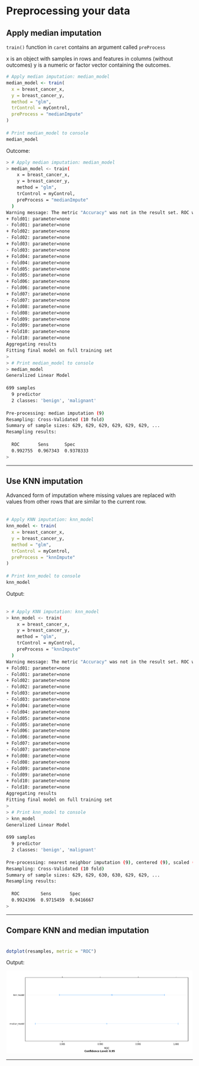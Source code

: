 # Preprocessing your data
## Apply median imputation

`train()` function in `caret` contains an argument called `preProcess`

x is an object with samples in rows and features in columns (without outcomes)
y is a numeric or factor vector containing the outcomes.

```r
# Apply median imputation: median_model
median_model <- train(
  x = breast_cancer_x, 
  y = breast_cancer_y,
  method = "glm",
  trControl = myControl,
  preProcess = "medianImpute"
)

# Print median_model to console
median_model

```
Outcome:

```bash
> # Apply median imputation: median_model
> median_model <- train(
    x = breast_cancer_x, 
    y = breast_cancer_y,
    method = "glm",
    trControl = myControl,
    preProcess = "medianImpute"
  )
Warning message: The metric "Accuracy" was not in the result set. ROC will be used instead.
+ Fold01: parameter=none 
- Fold01: parameter=none 
+ Fold02: parameter=none 
- Fold02: parameter=none 
+ Fold03: parameter=none 
- Fold03: parameter=none 
+ Fold04: parameter=none 
- Fold04: parameter=none 
+ Fold05: parameter=none 
- Fold05: parameter=none 
+ Fold06: parameter=none 
- Fold06: parameter=none 
+ Fold07: parameter=none 
- Fold07: parameter=none 
+ Fold08: parameter=none 
- Fold08: parameter=none 
+ Fold09: parameter=none 
- Fold09: parameter=none 
+ Fold10: parameter=none 
- Fold10: parameter=none 
Aggregating results
Fitting final model on full training set
> 
> # Print median_model to console
> median_model
Generalized Linear Model 

699 samples
  9 predictor
  2 classes: 'benign', 'malignant' 

Pre-processing: median imputation (9) 
Resampling: Cross-Validated (10 fold) 
Summary of sample sizes: 629, 629, 629, 629, 629, 629, ... 
Resampling results:

  ROC       Sens      Spec     
  0.992755  0.967343  0.9378333
> 

```
***

## Use KNN imputation

Advanced form of imputation where missing values are replaced with values from other rows that are similar to the current row.

```r

# Apply KNN imputation: knn_model
knn_model <- train(
  x = breast_cancer_x, 
  y = breast_cancer_y,
  method = "glm",
  trControl = myControl,
  preProcess = "knnImpute"
)

# Print knn_model to console
knn_model

```

Output:

```bash

> # Apply KNN imputation: knn_model
> knn_model <- train(
    x = breast_cancer_x, 
    y = breast_cancer_y,
    method = "glm",
    trControl = myControl,
    preProcess = "knnImpute"
  )
Warning message: The metric "Accuracy" was not in the result set. ROC will be used instead.
+ Fold01: parameter=none 
- Fold01: parameter=none 
+ Fold02: parameter=none 
- Fold02: parameter=none 
+ Fold03: parameter=none 
- Fold03: parameter=none 
+ Fold04: parameter=none 
- Fold04: parameter=none 
+ Fold05: parameter=none 
- Fold05: parameter=none 
+ Fold06: parameter=none 
- Fold06: parameter=none 
+ Fold07: parameter=none 
- Fold07: parameter=none 
+ Fold08: parameter=none 
- Fold08: parameter=none 
+ Fold09: parameter=none 
- Fold09: parameter=none 
+ Fold10: parameter=none 
- Fold10: parameter=none 
Aggregating results
Fitting final model on full training set
> 
> # Print knn_model to console
> knn_model
Generalized Linear Model 

699 samples
  9 predictor
  2 classes: 'benign', 'malignant' 

Pre-processing: nearest neighbor imputation (9), centered (9), scaled (9) 
Resampling: Cross-Validated (10 fold) 
Summary of sample sizes: 629, 629, 630, 630, 629, 629, ... 
Resampling results:

  ROC        Sens       Spec     
  0.9924396  0.9715459  0.9416667
> 

```
***

## Compare KNN and median imputation

```r

dotplot(resamples, metric = "ROC")

```

Output:

![ch4plot1](ch4plot1.png)

***
